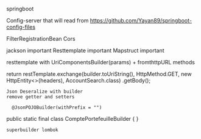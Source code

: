 springboot

Config-server that will read from https://github.com/Yayan89/springboot-config-files


FilterRegistrationBean
Cors


jackson important
Resttemplate important
Mapstruct important

resttemplate with UriComponentsBuilder(params) + fromthttpURL methods

   return restTemplate.exchange(builder.toUriString(),
                HttpMethod.GET,
                new HttpEntity<>(headers),
                AccountSearch.class)
                .getBody();
				
				
	
	Json Deseralize with builder
	remove getter and setters
	
	  @JsonPOJOBuilder(withPrefix = "")
  public static final class ComptePortefeuilleBuilder {
  }
	
	superbuilder lombok
